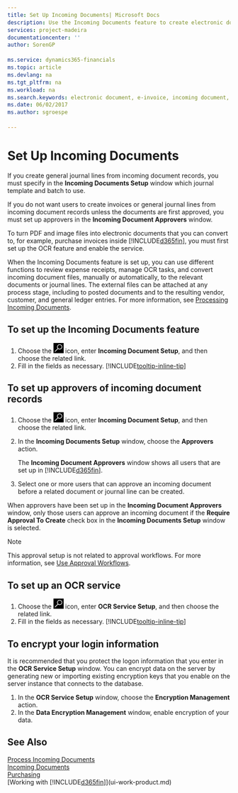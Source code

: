 ```yaml
---
title: Set Up Incoming Documents| Microsoft Docs
description: Use the Incoming Documents feature to create electronic documents, manage OCR tasks, import invoices, and convert image files.
services: project-madeira
documentationcenter: ''
author: SorenGP

ms.service: dynamics365-financials
ms.topic: article
ms.devlang: na
ms.tgt_pltfrm: na
ms.workload: na
ms.search.keywords: electronic document, e-invoice, incoming document, OCR, ecommerce, document exchange, import invoice
ms.date: 06/02/2017
ms.author: sgroespe

---
```

# Set Up Incoming Documents
If you create general journal lines from incoming document records, you must specify in the **Incoming Documents Setup** window which journal template and batch to use.

If you do not want users to create invoices or general journal lines from incoming document records unless the documents are first approved, you must set up approvers in the **Incoming Document Approvers** window.

To turn PDF and image files into electronic documents that you can convert to, for example, purchase invoices inside [!INCLUDE[d365fin](includes/d365fin_md.md)], you must first set up the OCR feature and enable the service.

When the Incoming Documents feature is set up, you can use different functions to review expense receipts, manage OCR tasks, and convert incoming document files, manually or automatically, to the relevant documents or journal lines. The external files can be attached at any process stage, including to posted documents and to the resulting vendor, customer, and general ledger entries. For more information, see [Processing Incoming Documents](across-process-income-documents.md).

## To set up the Incoming Documents feature
1. Choose the ![Search for Page or Report](media/ui-search/search_small.png "Search for Page or Report icon") icon, enter **Incoming Document Setup**, and then choose the related link.
2. Fill in the fields as necessary. [!INCLUDE[tooltip-inline-tip](includes/tooltip-inline-tip_md.md)]

## To set up approvers of incoming document records
1. Choose the ![Search for Page or Report](media/ui-search/search_small.png "Search for Page or Report icon") icon, enter **Incoming Document Setup**, and then choose the related link.  
2. In the **Incoming Documents Setup** window, choose the **Approvers** action.

    The **Incoming Document Approvers** window shows all users that are set up in [!INCLUDE[d365fin](includes/d365fin_md.md)].  
3. Select one or more users that can approve an incoming document before a related document or journal line can be created.

When approvers have been set up in the **Incoming Document Approvers** window, only those users can approve an incoming document if the **Require Approval To Create** check box in the **Incoming Documents Setup** window is selected.

> [!NOTE]  
>   This approval setup is not related to approval workflows. For more information, see [Use Approval Workflows](across-how-use-approval-workflows.md).

## To set up an OCR service
1. Choose the ![Search for Page or Report](media/ui-search/search_small.png "Search for Page or Report icon") icon, enter **OCR Service Setup**, and then choose the related link.
2. Fill in the fields as necessary. [!INCLUDE[tooltip-inline-tip](includes/tooltip-inline-tip_md.md)]

## To encrypt your login information
It is recommended that you protect the logon information that you enter in the **OCR Service Setup** window. You can encrypt data on the server by generating new or importing existing encryption keys that you enable on the server instance that connects to the database.

1. In the **OCR Service Setup** window, choose the **Encryption Management** action.
2. In the **Data Encryption Management** window, enable encryption of your data.

## See Also
[Process Incoming Documents](across-process-income-documents.md)  
[Incoming Documents](across-income-documents.md)  
[Purchasing](purchasing-manage-purchasing.md)  
[Working with [!INCLUDE[d365fin](includes/d365fin_md.md)]](ui-work-product.md)
